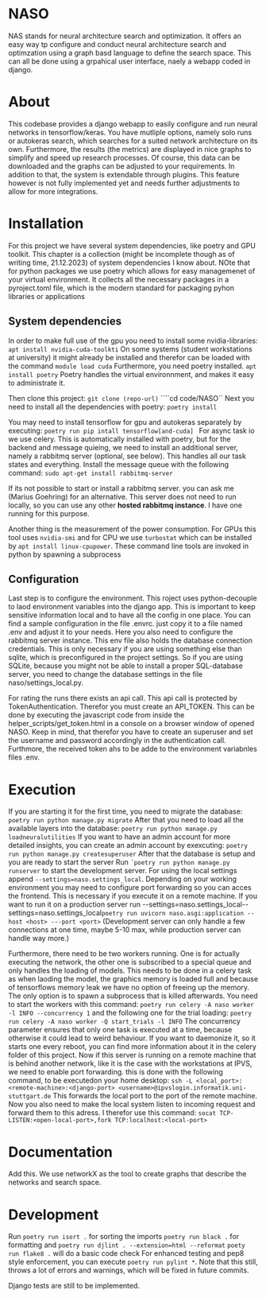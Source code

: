 NASO
===
NAS stands for neural architecture search and optimization. It offers an easy way tp configure and conduct neural architecture search and optimzation using a graph basd language to define the search space. This can all be done using a grpahical user interface, naely a webapp coded in django. 

# About
This codebase provides a django webapp to easily configure and run neural networks in tensorflow/keras. You have mutliple options, namely solo runs or autokeras search, which searches for a suited network architecture on its own. Furthermore, the results (the metrics) are displayed in nice graphs to simplify and speed up research processes. Of course, this data can be downloaded and the graphs can be adjusted to your requirements. In addition to that, the system is extendable through plugins. This feature however is not fully implemented yet and needs further adjustments to allow for more integrations.

# Installation
For this project we have several system dependencies, like poetry and GPU toolkit. This chapter is a collection (might be incomplete though as of writing time, 21.12.2023) of system dependencies I know about.
NOte that for python packages we use poetry which allows for easy managemenet of your virtual environment. It collects all the necessary packages in a pyroject.toml file, which is the modern standard for packaging pyhon libraries or applications

## System dependencies
In order to make full use of the gpu you need to install some nvidia-libraries:
```apt install nvidia-cuda-toolkti```
On some systems (student workstations at university) it might already be installed and therefor can be loaded with the command ```module load cuda```
Furthermore, you need poetry installed.
```apt install poetry```
Poetry handles the virtual environnment, and makes it easy to administrate it.

Then clone this project:
```git clone (repo-url)```
````cd code/NASO``
Next you need to install all the dependencies with poetry:
```poetry install```

You may need to install tensorflow for gpu and autokeras separately by executing:
```poetry run pip intall tensorflow[and-cuda] ```
For async task io we use celery. This is automatically installed with poetry, but for the backend and message quieing, we need to install an additional server, namely a rabbitmq server (optional, see below). This handles all our task states and everything. Install the message queue with the following command:
```sudo apt-get install rabbitmq-server```

If its not possible to start or install a rabbitmq server. you can ask me (Marius Goehring) for an alternative. This server does not need to run locally, so you can use any other **hosted rabbitmq instance**. I have one running for this purpose.

Another thing is the measurement of the power consumption. For GPUs this tool uses ```nvidia-smi``` and for CPU we use ```turbostat``` which can be installed by ```apt install linux-cpupower```. These command line tools are invoked in python by spawning a subprocess

## Configuration

Last step is to configure the environment. This roject uses python-decouple to laod environment variables into the django app. This is important to keep sensitive information local and to have all the config in one place. You can find a sample configuration in the file .envrc. just copy it to a file named .env and adjust it to your needs. Here you also need to configure the rabbitmq server instance. This env file also holds the database connection credentials. This is only necessary if you are using something else than sqlite, which is preconfigured in the project settings. So if you are using SQLite, because you might not be able to install a proper SQL-database server, you need to change the database settings in the file naso/settings_local.py. 

For rating the runs there exists an api call. This api call is protected by TokenAuthentication. Therefor you must create an API_TOKEN. This can be done by executing the javascript code from inside the helper_scripts/get_token.html in a console on a browser window of opened NASO. Keep in mind, that therefor you have to create an superuser and set the username and password accordingly in the authentication call. Furthmore, the received token ahs to be adde to the environment variabnles files .env.

# Execution
If you are starting it for the first time, you need to migrate the database:
```poetry run python manage.py migrate```
After that you need to load all the available layers into the database:
```poetry run python manage.py loadneuralutilities```
If you want to have an admin account for more detailed insights, you can create an admin account by exexcuting:
```poetry run python manage.py createsuperuser```
After that the database is setup and you are ready to start the server
Run
```´poetry run python manage.py runserver```
to start the development server. For using the local settings append ```--settings=naso.settings_local```. Depending on your working environment you may need to configure port forwarding so you can acces the frontend. This is necessary if you execute it on a remote machine. If you want to run it on a production server run 
--settings=naso.settings_local--settings=naso.settings_local```poetry run uvicorn naso.asgi:application --host <host> ---port <port>```
(Development server can only handle a few connections at one time, maybe 5-10 max, while production server can handle way more.)

Furthermore, there need to be two workers running. One is for actually executing the network, the other one is subscribed to a special queue and only handles the loading of models. This needs to be done in a celery task as when laoding the model, the graphics memory is loaded full and because of tensorflows memory leak we have no option of freeing up the memory. The only option is to spawn a subprocess that is killed afterwards. 
You need to start the workers with this command: 
```poetry run celery -A naso worker -l INFO --concurrency 1```
and the following one for the trial loading:
```poetry run celery -A naso worker -Q start_trials -l INFO```
The concurrency parameter ensures that only one task is executed at a time, because otherwise it could lead to weird behaviour.
If you want to daemonize it, so it starts one every reboot, you can find  more information about it in the celery folder of this project. Now if this server is running on a remote machine that is behind another network, like it is the case with the workstations at IPVS, we need to enable port forwarding. this is done with the following command, to be executedon your home desktop: 
```ssh -L <local_port>:<remote-machine>:<django-port> <username>@ipvslogin.informatik.uni-stuttgart.de```
This forwards the local port to the port of the remote machine. Now you also need to make the local system listen to incoming request and forward them to this adress. I therefor use this command:
```socat TCP-LISTEN:<open-local-port>,fork TCP:localhost:<local-port>```
# Documentation
Add this. We use networkX as the tool to create graphs that describe the networks and search space.

# Development
Run 
```poetry run isort .``` for sorting the imports
```poetry run black .``` for formatting and 
```poetry run djlint . --extension=html --reformat```
```poety run flake8 .``` will do a basic code check
For enhanced testing and pep8 style enforcement, you can execute ```poetry run pylint *```. Note that this still, throws a lot of errors and warnings, which will be fixed in future commits.

Django tests are still to be implemented.
